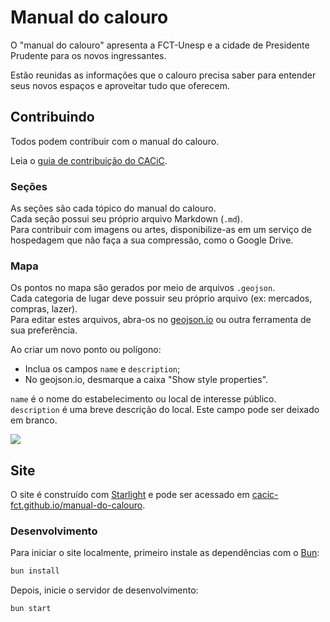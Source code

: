 # Manual do calouro

O "manual do calouro" apresenta a FCT-Unesp e a cidade de Presidente Prudente para os novos ingressantes.

Estão reunidas as informações que o calouro precisa saber para entender seus novos espaços e aproveitar tudo que oferecem.

## Contribuindo

Todos podem contribuir com o manual do calouro.

Leia o [guia de contribuição do CACiC](https://github.com/cacic-fct/.github/blob/main/Contributing.md).

### Seções

As seções são cada tópico do manual do calouro.  
Cada seção possui seu próprio arquivo Markdown (`.md`).  
Para contribuir com imagens ou artes, disponibilize-as em um serviço de hospedagem que não faça a sua compressão, como o Google Drive.

### Mapa

Os pontos no mapa são gerados por meio de arquivos `.geojson`.  
Cada categoria de lugar deve possuir seu próprio arquivo (ex: mercados, compras, lazer).  
Para editar estes arquivos, abra-os no [geojson.io](https://geojson.io) ou outra ferramenta de sua preferência.

Ao criar um novo ponto ou polígono:

- Inclua os campos `name` e `description`;
- No geojson.io, desmarque a caixa "Show style properties".

`name` é o nome do estabelecimento ou local de interesse público.  
`description` é uma breve descrição do local. Este campo pode ser deixado em branco.

![](https://i.imgur.com/9RdkBMr.png)

## Site

O site é construído com [Starlight](https://starlight.astro.build/) e pode ser acessado em [cacic-fct.github.io/manual-do-calouro](https://cacic-fct.github.io/manual-do-calouro).

### Desenvolvimento

Para iniciar o site localmente, primeiro instale as dependências com o [Bun](https://bun.sh/):

```bash
bun install
```

Depois, inicie o servidor de desenvolvimento:

```bash
bun start
```
